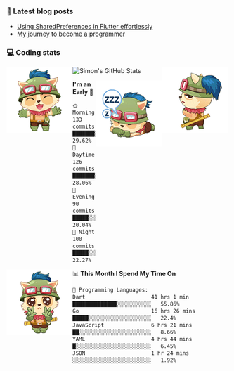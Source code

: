 ### 📘 Latest blog posts

<!-- BLOG-POST-LIST:START -->
- [Using SharedPreferences in Flutter effortlessly](http://blog.codingteemo.me/2020/07/15/Using-SharedPreferences-in-Flutter-effortlessly/)
- [My journey to become a programmer](http://blog.codingteemo.me/2018/07/14/My-journey-to-become-a-programmer/)
<!-- BLOG-POST-LIST:END -->

### 💻 Coding stats
<img align="right" src="https://raw.githubusercontent.com/simonpham/simonpham/master/assets/images/6kiur.gif" >


<img align="left" src="https://raw.githubusercontent.com/simonpham/simonpham/master/assets/images/5kiur.gif" >

![Simon's GitHub Stats](https://github-readme-stats-obu2qdcs2.vercel.app/api?username=simonpham)

<img align="right" src="https://raw.githubusercontent.com/simonpham/simonpham/master/assets/images/4kiur.gif" >

<!--START_SECTION:waka-->
**I'm an Early 🐤** 

```text
🌞 Morning    133 commits    ███████░░░░░░░░░░░░░░░░░░   29.62% 
🌆 Daytime    126 commits    ███████░░░░░░░░░░░░░░░░░░   28.06% 
🌃 Evening    90 commits     █████░░░░░░░░░░░░░░░░░░░░   20.04% 
🌙 Night      100 commits    █████░░░░░░░░░░░░░░░░░░░░   22.27%

```


<img align="left" src="https://raw.githubusercontent.com/simonpham/simonpham/master/assets/images/19kiur.gif" >📊 **This Month I Spend My Time On** 

```text
💬 Programming Languages: 
Dart                     41 hrs 1 min        ██████████████░░░░░░░░░░░   55.86% 
Go                       16 hrs 26 mins      █████░░░░░░░░░░░░░░░░░░░░   22.4% 
JavaScript               6 hrs 21 mins       ██░░░░░░░░░░░░░░░░░░░░░░░   8.66% 
YAML                     4 hrs 44 mins       █░░░░░░░░░░░░░░░░░░░░░░░░   6.45% 
JSON                     1 hr 24 mins        ░░░░░░░░░░░░░░░░░░░░░░░░░   1.92%

```


<!--END_SECTION:waka-->
